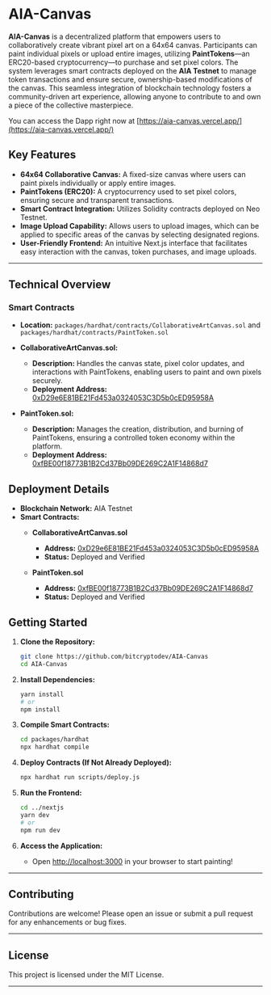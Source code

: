 # AIA-Canvas

**AIA-Canvas** is a decentralized platform that empowers users to collaboratively create vibrant pixel art on a 64x64 canvas. Participants can paint individual pixels or upload entire images, utilizing **PaintTokens**—an ERC20-based cryptocurrency—to purchase and set pixel colors. The system leverages smart contracts deployed on the **AIA Testnet**  to manage token transactions and ensure secure, ownership-based modifications of the canvas. This seamless integration of blockchain technology fosters a community-driven art experience, allowing anyone to contribute to and own a piece of the collective masterpiece.

You can access the Dapp right now at [https://aia-canvas.vercel.app/](https://aia-canvas.vercel.app/)



## **Key Features**

- **64x64 Collaborative Canvas:** A fixed-size canvas where users can paint pixels individually or apply entire images.
- **PaintTokens (ERC20):** A cryptocurrency used to set pixel colors, ensuring secure and transparent transactions.
- **Smart Contract Integration:** Utilizes Solidity contracts deployed on Neo Testnet.
- **Image Upload Capability:** Allows users to upload images, which can be applied to specific areas of the canvas by selecting designated regions.
- **User-Friendly Frontend:** An intuitive Next.js interface that facilitates easy interaction with the canvas, token purchases, and image uploads.

---

## **Technical Overview**

### **Smart Contracts**

- **Location:** `packages/hardhat/contracts/CollaborativeArtCanvas.sol` and `packages/hardhat/contracts/PaintToken.sol`


- **CollaborativeArtCanvas.sol:**
  - **Description:** Handles the canvas state, pixel color updates, and interactions with PaintTokens, enabling users to paint and own pixels securely.
  - **Deployment Address:** [0xD29e6E81BE21Fd453a0324053C3D5b0cED95958A](https://testnet.aiascan.com/address/0xD29e6E81BE21Fd453a0324053C3D5b0cED95958A)

- **PaintToken.sol:**
  - **Description:** Manages the creation, distribution, and burning of PaintTokens, ensuring a controlled token economy within the platform.
  - **Deployment Address:** [0xfBE00f18773B1B2Cd37Bb09DE269C2A1F14868d7](https://testnet.aiascan.com/address/0xfBE00f18773B1B2Cd37Bb09DE269C2A1F14868d7)


## **Deployment Details**

- **Blockchain Network:** AIA Testnet
- **Smart Contracts:**
  - **CollaborativeArtCanvas.sol**
    - **Address:** [0xD29e6E81BE21Fd453a0324053C3D5b0cED95958A](https://testnet.aiascan.com/address/0xD29e6E81BE21Fd453a0324053C3D5b0cED95958A)
    - **Status:** Deployed and Verified

  - **PaintToken.sol**
    - **Address:** [0xfBE00f18773B1B2Cd37Bb09DE269C2A1F14868d7](https://testnet.aiascan.com/address/0xfBE00f18773B1B2Cd37Bb09DE269C2A1F14868d7)
    - **Status:** Deployed and Verified

## **Getting Started**

1. **Clone the Repository:**
   ```bash
   git clone https://github.com/bitcryptodev/AIA-Canvas
   cd AIA-Canvas
   ```

2. **Install Dependencies:**
   ```bash
   yarn install
   # or
   npm install
   ```

3. **Compile Smart Contracts:**
   ```bash
   cd packages/hardhat
   npx hardhat compile
   ```

4. **Deploy Contracts (If Not Already Deployed):**
   ```bash
   npx hardhat run scripts/deploy.js 
   ```

5. **Run the Frontend:**
   ```bash
   cd ../nextjs
   yarn dev
   # or
   npm run dev
   ```

6. **Access the Application:**
   - Open [http://localhost:3000](http://localhost:3000) in your browser to start painting!

---

## **Contributing**

Contributions are welcome! Please open an issue or submit a pull request for any enhancements or bug fixes.

---

## **License**

This project is licensed under the MIT License.

---

